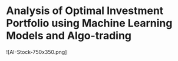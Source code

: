 # Analysis of Optimal Investment Portfolio using Machine Learning Models and Algo-trading 
![AI-Stock-750x350.png]
